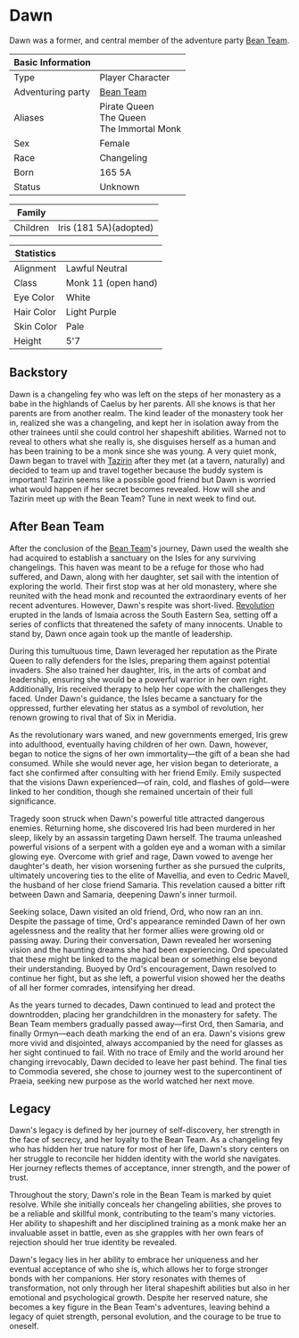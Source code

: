 # Dawn

Dawn was a former, and central member of the adventure party [Bean Team](bean_team.md).

| Basic Information | |
| - | - |
| Type | Player Character |
| Adventuring party | [Bean Team](bean_team.md) |
| Aliases | Pirate Queen<br>The Queen<br>The Immortal Monk |
| Sex | Female |
| Race | Changeling |
| Born | 165 5A |
| Status | Unknown |

| Family | |
| - | - |
| Children | Iris (181 5A)(adopted) |

| Statistics | |
| - | - |
| Alignment | Lawful Neutral |
| Class | Monk 11 (open hand) |
| Eye Color | White |
| Hair Color | Light Purple |
| Skin Color | Pale |
| Height | 5'7 |

## Backstory

Dawn is a changeling fey who was left on the steps of her monastery as a babe in the highlands of Caelus by her parents. All she knows is that her parents are from another realm. The kind leader of the monastery took her in, realized she was a changeling, and kept her in isolation away from the other trainees until she could control her shapeshift abilities. Warned not to reveal to others what she really is, she disguises herself as a human and has been training to be a monk since she was young. A very quiet monk, Dawn began to travel with [Tazirin](tazirin.md) after they met (at a tavern, naturally) and decided to team up and travel together because the buddy system is important! Tazirin seems like a possible good friend but Dawn is worried what would happen if her secret becomes revealed. How will she and Tazirin meet up with the Bean Team? Tune in next week to find out.

## After Bean Team

After the conclusion of the [Bean Team](bean_team.md)'s journey, Dawn used the wealth she had acquired to establish a sanctuary on the Isles for any surviving changelings. This haven was meant to be a refuge for those who had suffered, and Dawn, along with her daughter, set sail with the intention of exploring the world. Their first stop was at her old monastery, where she reunited with the head monk and recounted the extraordinary events of her recent adventures. However, Dawn's respite was short-lived. [Revolution](../../Locations/Land/old_world.md#wars-of-independence-188-211) erupted in the lands of Ismaia across the South Eastern Sea, setting off a series of conflicts that threatened the safety of many innocents. Unable to stand by, Dawn once again took up the mantle of leadership.

During this tumultuous time, Dawn leveraged her reputation as the Pirate Queen to rally defenders for the Isles, preparing them against potential invaders. She also trained her daughter, Iris, in the arts of combat and leadership, ensuring she would be a powerful warrior in her own right. Additionally, Iris received therapy to help her cope with the challenges they faced. Under Dawn's guidance, the Isles became a sanctuary for the oppressed, further elevating her status as a symbol of revolution, her renown growing to rival that of Six in Meridia.

As the revolutionary wars waned, and new governments emerged, Iris grew into adulthood, eventually having children of her own. Dawn, however, began to notice the signs of her own immortality—the gift of a bean she had consumed. While she would never age, her vision began to deteriorate, a fact she confirmed after consulting with her friend Emily. Emily suspected that the visions Dawn experienced—of rain, cold, and flashes of gold—were linked to her condition, though she remained uncertain of their full significance.

Tragedy soon struck when Dawn's powerful title attracted dangerous enemies. Returning home, she discovered Iris had been murdered in her sleep, likely by an assassin targeting Dawn herself. The trauma unleashed powerful visions of a serpent with a golden eye and a woman with a similar glowing eye. Overcome with grief and rage, Dawn vowed to avenge her daughter's death, her vision worsening further as she pursued the culprits, ultimately uncovering ties to the elite of Mavellia, and even to Cedric Mavell, the husband of her close friend Samaria. This revelation caused a bitter rift between Dawn and Samaria, deepening Dawn's inner turmoil.

Seeking solace, Dawn visited an old friend, Ord, who now ran an inn. Despite the passage of time, Ord's appearance reminded Dawn of her own agelessness and the reality that her former allies were growing old or passing away. During their conversation, Dawn revealed her worsening vision and the haunting dreams she had been experiencing. Ord speculated that these might be linked to the magical bean or something else beyond their understanding. Buoyed by Ord's encouragement, Dawn resolved to continue her fight, but as she left, a powerful vision showed her the deaths of all her former comrades, intensifying her dread.

As the years turned to decades, Dawn continued to lead and protect the downtrodden, placing her grandchildren in the monastery for safety. The Bean Team members gradually passed away—first Ord, then Samaria, and finally Ormyn—each death marking the end of an era. Dawn's visions grew more vivid and disjointed, always accompanied by the need for glasses as her sight continued to fail. With no trace of Emily and the world around her changing irrevocably, Dawn decided to leave her past behind. The final ties to Commodia severed, she chose to journey west to the supercontinent of Praeia, seeking new purpose as the world watched her next move.

## Legacy

Dawn's legacy is defined by her journey of self-discovery, her strength in the face of secrecy, and her loyalty to the Bean Team. As a changeling fey who has hidden her true nature for most of her life, Dawn's story centers on her struggle to reconcile her hidden identity with the world she navigates. Her journey reflects themes of acceptance, inner strength, and the power of trust.

Throughout the story, Dawn's role in the Bean Team is marked by quiet resolve. While she initially conceals her changeling abilities, she proves to be a reliable and skillful monk, contributing to the team's many victories. Her ability to shapeshift and her disciplined training as a monk make her an invaluable asset in battle, even as she grapples with her own fears of rejection should her true identity be revealed.

Dawn's legacy lies in her ability to embrace her uniqueness and her eventual acceptance of who she is, which allows her to forge stronger bonds with her companions. Her story resonates with themes of transformation, not only through her literal shapeshift abilities but also in her emotional and psychological growth. Despite her reserved nature, she becomes a key figure in the Bean Team's adventures, leaving behind a legacy of quiet strength, personal evolution, and the courage to be true to oneself.
